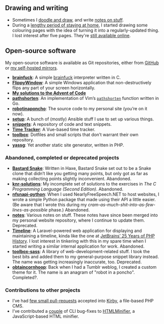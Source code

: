<!---
  # Copyright (C) 2022 Damien Dart, <damiendart@pobox.com>.
  # This file is distributed under the MIT licence. For more
  # information, please refer to the accompanying "LICENCE" file.

  description: "View a bunch of Damien Dart's projects."
  title: 'Projects'
  twigTemplate: '.templates/base-markdown.html.twig'
--->


## Drawing and writing

-   Sometimes I [doodle and draw][], and write [notes on stuff][].
-   During a [lengthy period of staying at home][], I started drawing
    some colouring pages with the idea of turning it into a
    regularly-updated thing. I lost interest after five pages. They're
    [still available online][].

  [doodle and draw]: <https://www.robotinaponcho.net/art/>
  [notes on stuff]: <https://www.robotinaponcho.net/notes/>
  [lengthy period of staying at home]: <https://en.wikipedia.org/wiki/COVID-19_pandemic>
  [still available online]: <https://www.robotinaponcho.net/crap/>


## Open-source software

My open-source software is available as Git repositories, either from
[GitHub][] or [my self-hosted mirrors][].

-   **[brainfuck][]**: A simple [brainfuck][1] interpreter written in C.
-   **[FlippyWindow][]**: A simple Windows application that
    non-destructively flips any part of your screen horizontally.
-   **[My solutions to the Advent of Code][]**
-   **[pathshorten][]**: An implementation of Vim’s [`pathshorten`][]
    function written in Go.
-   **[robotinaponcho][]**: The source code to my personal site (you’re
    on it now).
-   **[setup][]**: A bunch of (mostly) Ansible stuff I use to set up
    various things.
-   **[snippets][]**: A repository of code and text snippets.
-   **[Time Tracker][]**: A Vue-based time tracker.
-   **[toolbox][]**: Dotfiles and small scripts that don’t warrant their
    own repository.
-   **[yassg][]**: Yet another static site generator, written in PHP.

  [GitHub]: <https://github.com/damiendart>
  [my self-hosted mirrors]: <https://www.robotinaponcho.net/git/>
  [brainfuck]: <https://github.com/damiendart/brainfuck>
  [1]: <https://en.wikipedia.org/wiki/Brainfuck>
  [FlippyWindow]: <https://www.robotinaponcho.net/projects/flippywindow/>
  [My solutions to the Advent of Code]: <https://github.com/damiendart/adventofcode>
  [pathshorten]: <https://github.com/damiendart/pathshorten>
  [`pathshorten`]: <https://vimhelp.org/builtin.txt.html#pathshorten%28%29>
  [robotinaponcho]: <https://github.com/damiendart/robotinaponcho>
  [setup]: <https://github.com/damiendart/setup>
  [snippets]: <https://github.com/damiendart/snippets>
  [Time Tracker]: <https://github.com/damiendart/timetracker>
  [toolbox]: <https://github.com/damiendart/toolbox>
  [yassg]: <https://github.com/damiendart/yassg>

### Abandoned, completed or deprecated projects

-   **[Bastard Snake][]**: Written in Haxe, Bastard Snake set out to be
    a Snake clone that didn’t like you getting many points, but only got
    as far as making collecting points slightly inconvenient.
    <span class="pill">Abandoned<span class="screen-reader-only">.</span></span>
-   **[knr-solutions][]**: My incomplete set of solutions to the
    exercises in *The C Programming Language (Second Edition)*.
    <span class="pill">Abandoned<span class="screen-reader-only">.</span></span>
-   **[nfsnapi-python][]**: When I used NearlyFreeSpeech.NET to host
    websites, I wrote a simple Python package that made using their API
    a little easier. (Be aware that I wrote this during my
    *cram-as-much-shit-into-as-few-lines-as-possible* phase.)
    <span class="pill">Abandoned<span class="screen-reader-only">.</span></span>
-   **[notes][]**: Various notes on stuff. These notes have since been
    merged into my personal website repository, where I continue to
    update them.
    <span class="pill">Deprecated<span class="screen-reader-only">.</span></span>
-   **[Timeline][]**: A Laravel-powered web application for displaying
    and maintaining a timeline, kinda like the one at [JetBrains’ 25
    Years of PHP History][]. I lost interest in tinkering with this in
    my spare time when I started writing a similar internal application
    for work.
    <span class="pill">Abandoned<span class="screen-reader-only">.</span></span>
-   **[toolbox-sass][]**: A library of web-development-related stuff.
    I took the best bits and added them to my general-purpose snippet
    library instead. The name was getting increasingly inaccurate, too.
    <span class="pill">Deprecated<span class="screen-reader-only">.</span></span>
-   **[obtaincornhoop][]**: Back when I had a Tumblr weblog, I created a
    custom theme for it. The name is an anagram of "robot in a poncho".
    <span class="pill">Completed?<span class="screen-reader-only">.</span></span>

  [Bastard Snake]: <https://github.com/damiendart/bastardsnake>
  [knr-solutions]: <https://github.com/damiendart/knr-solutions>
  [nfsnapi-python]: <https://github.com/damiendart/nfsnapi-python>
  [notes]: <https://github.com/damiendart/notes>
  [Timeline]: <https://github.com/damiendart/timeline>
  [JetBrains’ 25 Years of PHP History]: <https://www.jetbrains.com/lp/php-25/>
  [toolbox-sass]: <https://github.com/damiendart/toolbox-sass>
  [obtaincornhoop]: <https://github.com/damiendart/obtaincornhoop>

### Contributions to other projects

-   I’ve had [few small pull-requests][] accepted into [Kirby][], a
    file-based PHP CMS.
-   I’ve contributed a [couple][] of CLI bug-fixes to [HTMLMinifier][],
    a JavaScript-based HTML minifier.

  [few small pull-requests]: <https://github.com/getkirby/kirby/pulls?q=is%3Apr+author%3Adamiendart>
  [Kirby]: <https://getkirby.com>
  [couple]: <https://github.com/kangax/html-minifier/pulls?q=is%3Apr+author%3Adamiendart>
  [HTMLMinifier]: <https://github.com/kangax/html-minifier>
